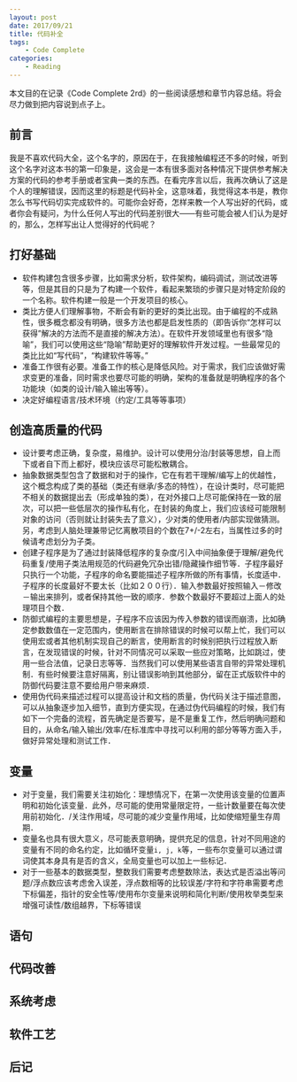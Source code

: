```yaml
---
layout: post
date: 2017/09/21
title: 代码补全
tags:
    - Code Complete
categories:
    - Reading
---
```


本文目的在记录《Code Complete 2rd》的一些阅读感想和章节内容总结。将会尽力做到把内容说到点子上。


## 前言

我是不喜欢代码大全，这个名字的，原因在于，在我接触编程还不多的时候，听到这个名字对这本书的第一印象是，这会是一本有很多面对各种情况下提供参考解决方案的代码的参考手册或者宝典一类的东西。在看完序言以后，我再次确认了这是个人的理解错误，因而这里的标题是代码补全，这意味着，我觉得这本书是，教你怎么书写代码切实完成软件的。可能你会好奇，怎样来教一个人写出好的代码，或者你会有疑问，为什么任何人写出的代码差别很大——有些可能会被人们认为是好的，那么，怎样写出让人觉得好的代码呢？

<!--more-->

## 打好基础

+ 软件构建包含很多步骤，比如需求分析，软件架构，编码调试，测试改进等等，但是其目的只是为了构建一个软件，看起来繁琐的步骤只是对特定阶段的一个名称。软件构建一般是一个开发项目的核心。
+ 类比方便人们理解事物，不断会有新的更好的类比出现。由于编程的不成熟性，很多概念都没有明确，很多方法也都是启发性质的（即告诉你“怎样可以获得”解决的方法而不是直接的解决方法）。在软件开发领域里也有很多“隐喻”，我们可以使用这些“隐喻”帮助更好的理解软件开发过程。一些最常见的类比比如“写代码”，“构建软件等等。”
+ 准备工作很有必要。准备工作的核心是降低风险。对于需求，我们应该做好需求变更的准备，同时需求也要尽可能的明确，架构的准备就是明确程序的各个功能块（如类的设计/输入输出等等）。
+ 决定好编程语言/技术环境（约定/工具等等事项）

## 创造高质量的代码
+ 设计要考虑正确，复杂度，易维护。设计可以使用分治/封装等思想，自上而下或者自下而上都好，模块应该尽可能松散耦合。
+ 抽象数据类型包含了数据和对于的操作，它在有若干理解/编写上的优越性，这个概念构成了类的基础（类还有继承/多态的特性），在设计类时，尽可能把不相关的数据提出去（形成单独的类），在对外接口上尽可能保持在一致的层次，可以把一些低层次的操作私有化，在封装的角度上，我们应该经可能限制对象的访问（否则就让封装失去了意义），少对类的使用者/内部实现做猜测。另，考虑到人脑处理兼带记忆离散项目的个数在7+/-2左右，当属性过多的时候请考虑划分为子类。
+ 创建子程序是为了通过封装降低程序的复杂度/引入中间抽象便于理解/避免代码重复/使用子类法用规范的代码避免冗杂出错/隐藏操作细节等．子程序最好只执行一个功能，子程序的命名要能描述子程序所做的所有事情，长度适中．子程序的长度最好不要太长（比如２００行）．输入参数最好按照输入－修改－输出来排列，或者保持其他一致的顺序．参数个数最好不要超过上面人的处理项目个数．
+ 防御式编程的主要思想是，子程序不应该因为传入参数的错误而崩溃，比如确定参数数值在一定范围内，使用断言在排除错误的时候可以帮上忙，我们可以使用宏或者其他机制实现自己的断言，使用断言的时候别把执行过程放入断言，在发现错误的时候，针对不同情况可以采取一些应对策略，比如跳过，使用一些合法值，记录日志等等．当然我们可以使用某些语言自带的异常处理机制．有些时候要注意好隔离，别让错误影响到其他部分，留在正式版软件中的防御代码要注意不要给用户带来麻烦．
+ 使用伪代码来描述过程可以提高设计和文档的质量，伪代码关注于描述意图，可以从抽象逐步加入细节，直到方便实现，在通过伪代码编程的时候，我们有如下一个完备的流程，首先确定是否要写，是不是重复工作，然后明确问题和目的，从命名/输入输出/效率/在标准库中寻找可以利用的部分等等方面入手，做好异常处理和测试工作．

## 变量

+ 对于变量，我们需要关注初始化：理想情况下，在第一次使用该变量的位置声明和初始化该变量．此外，尽可能的使用常量限定符，一些计数量要在每次使用前初始化．/关注作用域，尽可能的减少变量作用域，比如使缩短量生存周期．
+ 变量名也具有很大意义，尽可能表意明确，提供充足的信息，针对不同用途的变量有不同的命名约定，比如循环变量`i, j, k`等，一些布尔变量可以通过谓词使其本身具有是否的含义，全局变量也可以加上一些标记．
+ 对于一些基本的数据类型，整数我们需要考虑整数除法，表达式是否溢出等问题/浮点数应该考虑舍入误差，浮点数相等的比较误差/字符和字符串需要考虑下标偏差，指针的安全性等/使用布尔变量来说明和简化判断/使用枚举类型来增强可读性/数组越界，下标等错误

## 语句

## 代码改善

## 系统考虑

## 软件工艺

## 后记
